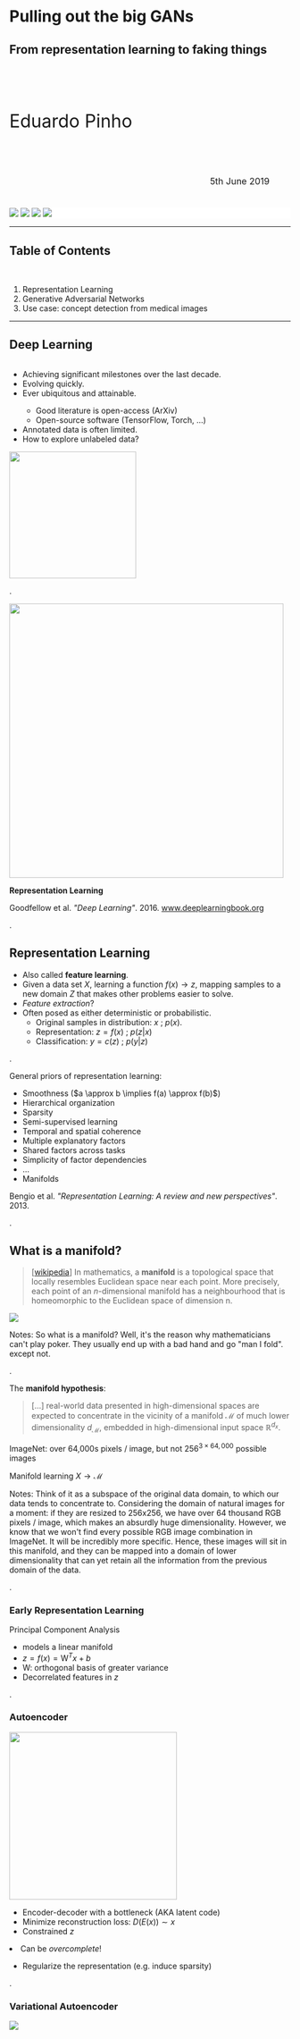 # Pulling out the big GANs

## From representation learning to faking things

<div style="font-size: 24pt; text-align: left; margin-top: 96px; margin-bottom: 24px;">Eduardo Pinho</div>
<br>
<!-- <div style="font-size: 20pt; text-align: left;">DSPT</div> -->

<div style="font-size: 12pt; text-align: right; margin: 1cm;">5th June 2019</div>
<div class="foot" style="margin-left: 0pt; margin-right: 0pt; margin-bottom: 0pt; background-color: white;">
    <img class="foot" src="img/ua.png"/>
    <img class="foot" src="img/ieeta.png"/>
    <img class="foot" src="img/logobio.png"/>
    <img class="foot" src="https://www.datascienceportugal.com/wp-content/uploads/2018/08/LogoDSPT_Grey-300x225.png"/>
</div>

---

## Table of Contents

<br/>

1. Representation Learning
2. Generative Adversarial Networks
3. Use case: concept detection from medical images

---

## Deep Learning

<div class="container">
<div class="column column-one">
<ul>
  <li>Achieving significant milestones over the last decade.</li>
  <li>Evolving quickly.</li>
  <li>Ever ubiquitous and attainable.</li>
  <ul>
    <li>Good literature is open-access (ArXiv)</li>
    <li>Open-source software (TensorFlow, Torch, ...)</li>
  </ul>
  <li class="fragment" data-fragment-index="0">Annotated data is often limited.</li>
  <li class="fragment" data-fragment-index="0">How to explore unlabeled data?</li>
<ul>
</div>
<div class="column column-two">
<img style="width: 6cm" src="img/xkcd-tasks.png " />
</div>
</div>

.

<img style="height: 13cm" src="img/ai-venn.png" />

<span class="fragment" data-fragment-index="1"><b>Representation Learning</b></span>

<span class="cite">Goodfellow et al. <em>"Deep Learning"</em>. 2016. <a href="https://www.deeplearningbook.org">www.deeplearningbook.org</a></span>

.

## Representation Learning

 - Also called **feature learning**.
 - Given a data set $X$, learning a function $f(x) \rightarrow z$, mapping samples to a new domain $Z$ that makes other problems easier to solve.
 - <!-- .element: class="fragment" data-fragment-index="0" --> <em>Feature extraction</em>?
 - Often posed as either deterministic or probabilistic. <!-- .element: class="fragment" data-fragment-index="1" -->
    - Original samples in distribution: $x$ ; $p(x)$.
    - Representation: $z = f(x)$ ; $p(z | x)$
    - Classification: $y = c(z)$ ; $p(y | z)$

.

General priors of representation learning:

<ul>
<li>Smoothness ($a \approx b \implies f(a) \approx f(b)$)</li>
<li>Hierarchical organization</li>
<li>Sparsity</li>
<li>Semi-supervised learning</i>
<li>Temporal and spatial coherence</li>
<li>Multiple explanatory factors</li>
<li>Shared factors across tasks</li>
<li>Simplicity of factor dependencies</li>
<li>...</li>
<li>Manifolds</li>
</ul>
</div>

<span class="cite">Bengio et al. <em>"Representation Learning: A review and new perspectives"</em>. 2013.</span>

.

## What is a manifold?

> [[wikipedia](https://en.wikipedia.org/wiki/Manifold)] In mathematics, a **manifold** is a topological space that locally resembles Euclidean space near each point. More precisely, each point of an _n_-dimensional manifold has a neighbourhood that is homeomorphic to the Euclidean space of dimension n.
<!-- .element: style="font-size: 12pt" -->

![](img/spiked-math-poker.png) <!-- .element: class="fragment" data-fragment-index="0" -->

Notes: So what is a manifold? Well, it's the reason why mathematicians can't play poker. They usually end up with a bad hand and go "man I fold". except not.

.

The **manifold hypothesis**:

> [...] real-world data presented in high-dimensional spaces are expected to concentrate in the vicinity of a manifold $\mathcal{M}$ of much lower dimensionality $d_{\mathcal{M}}$, embedded in high-dimensional input space $\mathbb{R}^{d_x}$.

<span class="fragment" data-fragment-index="0">ImageNet: over 64,000s pixels / image, but not $256^{3 \times 64,000}$ possible images</span>

<span class="fragment" data-fragment-index="1">Manifold learning $X \rightarrow \mathcal{M}$</span>

Notes: Think of it as a subspace of the original data domain, to which our data tends to concentrate to. Considering the domain of natural images for a moment: if they are resized to 256x256, we have over 64 thousand RGB pixels / image, which makes an absurdly huge dimensionality. However, we know that we won't find every possible RGB image combination in ImageNet. It will be incredibly more specific. Hence, these images will sit in this manifold, and they can be mapped into a domain of lower dimensionality that can yet retain all the information from the previous domain of the data.

.

### Early Representation Learning

Principal Component Analysis

- models a linear manifold
- $z = f(x) = \mathrm{W}^Tx + b$
- $\mathrm{W}$: orthogonal basis of greater variance
- Decorrelated features in $z$

.

### Autoencoder

<img width="300px" src="img/autoencoder.svg" />

- Encoder-decoder with a bottleneck (AKA latent code)
- Minimize reconstruction loss: $D(E(x)) \sim x$
- Constrained $z$
<li class="fragment" data-fragment-index="0"> Can be <em>overcomplete</em>!</li>
  <ul class="fragment" data-fragment-index="0">
  <li>Regularize the representation (e.g. induce sparsity)</li>
  </ul>

.

### Variational Autoencoder

<div style="height: 10cm">
<img src="img/vae.svg" />
</div>

<ul style="font-size: 20pt">
<li>Autoencoder with Kulback-Leibler divergence for variational inference</li>
<li>Generative model: can sample images from the latent space</li>
</ul>

<span class="cite">Kingma et al. <em>"Auto-Encoding Variational Bayes"</em>. 2014</span>

.

#### VAE Sampling

<img src="img/vae_noise_sampling.png" />

.

### Honorable mentions:

- k-means clustering
   - plus other clustering algorithms
- Sparse Coding
- Boltzmann Machines
   - and Restricted Boltzmann Machines (RBMs)


---

# Generative Adversarial Networks

.

A min-max game between a **Generator** and a **Discriminator**

<!-- Definition here -->

- $G$: given a prior $z$, create samples $q(x|z)$ close to $p(x)$
- $D$: distinguish real samples $p(x)$ from generated samples $q(x)$

$$\min_{G} \max_{D} V(D, G) = \mathbb{E}_{x \sim p(x)} \big(\log (D(x))\big)$$

$$ + \mathbb{E}_{z \sim p(z)} \big(\log (1 - D(G(z))\big)$$

In practice, a non-saturating adaptation is used.

.

<img src="img/gan_samples.png" />

.

<img src="img/gan_lolcat.jpg" />


.

### Latent Space Arithmetic

<img src="img/gan_vector_arithmetic.png" />

<span class="cite">Radford et al. <em>"Unsupervised Representation Learning with Deep Convolutional Generative Adversarial Networks"</em>. 2016</span>

.

### Domain Transfer: Cycle GAN

<!-- TODO -->

.

<img src="horse2zebra.gif" />

.

#### Super-resolution

<img src="img/srgan.png" />

<span class="cite">Ledig et al. <em>"Photo-Realistic Single Image Super-Resolution Using a Generative Adversarial Network"</em>. 2017</span>

.


## Big GAN

Large GAN for natural images.

<!-- TODO add samples -->

- Original source of dogball <!-- .element: class="fragment" data-fragment-index="0" -->

<!-- TODO add dogball -->

<span class="cite">Brock et al. <em>"Large Scale GAN Training for High Fidelity Natural Image Synthesis"</em>. 2018</span>

.

## Self Attention GAN (SAGAN)

<img src="img/sagan_samples.png" />

- Integrate self attention modules
- Faithful replication of local content from global context

<span class="cite">Zhang et al.<em>"Self attention Generative Adversarial Networks"</em>. 2018</span>

.

## Progressive GAN

- Progressively grow the generator and discriminator.
   - 4x4, 8x8, ..., **1024x1024**

<!-- TODO proggan actor -->

<!-- TODO insert GIF -->

<span  class="cite">Karras et al. <em>"Progressive Growing of GANs for Improved Quality, Stability, and Variation"</em>. 2018</span>

.

## StyleGAN

- NVIDIA's next step
- Unsupervised learning of style (coarse + fine)

<!-- TODO insert image or something of the like -->

<span class="cite">Karras et al. "A Style-Based Generator Architecture for Generative Adversarial Networks". 2018</span>

.

### [www.ThisPersonDoesNotExist.com](https://www.thispersondoesnotexist.com)

<iframe width="960" height="600" src="https://www.thispersondoesnotexist.com"></iframe>

.

### Shortcomings

Easy to shoot your foot with:

- Hard to train - balancing discriminator and generator
- Mode collapse

.

### Attempts of improving the training process

- Feature Matching; Minibatch Discrimination; Batch Renormalization
   - Salimans et al. 2016
- Wasserstein GAN (Arjovsky et al. 2017)
- Gradient Penalization (Gulrajani et al. 2017)
- Adding noise to inputs 
- Spectral Normalization (Miyamoto et al. 2018)
- Relativistic GAN loss (Jolicoeur-Martineau. 2018)

.

Relativistic GAN

<img src="https://ajolicoeur.files.wordpress.com/2018/06/screenshot-from-2018-06-30-11-04-05.png?w=656" />

---

## Use case: concept detection from medical images

.

- Medical imaging data sets, very few to no annotations.
   - Expertise is usually required

.

ImageCLEF Caption 2017 + 2018 + 2019

<img style="height: 6.5cm" src="img/imageclef2017-examples.png" />

- Pubmed Central (PMC): images from biomedical literature.
- Annotations: lists of CUI identifiers extracted from captions.

<div class="container">
<div class="column column-one">
<h3>2017</h3>
<ul>
<li>Challenge's pilot year</li>
<li>Training: 164,614 images</li>
<li>Validation: 10,000 images</li>
<li>Testing: 10,000 images</li>
<ul>
</div>
<div class="column column-two">
<h3>2018</h3>
<ul>
<li>No subfigures, pre-filtering</li>
<li>Training: 223,859 images</li>
<li>Testing: 9,938 images</li>
<li>Over 100 thousand unique concepts</li>
<ul>
</div>
</div>

.

### Method Outline

<img style="height: 95%" src="img/feature-learning-pipeline-generic.svg" />

<!--
.

#### Bags of Visual Words

<div style="height: 8cm">
<img src="img/visual_bows_orb.svg" />
</div>

<ul style="font-size: 20pt">
<li>Extract visual keypoints:</li>
<ul>
<li>Scale Invariant Feature Transform (SIFT) - Lowe et al. 2004</li>
<li>Oriented FAST and Rotated BRIEF (ORB) - Rublee et al. 2011</li>
</ul>
<li>Construct visual vocabulary (k-means clustering)</li>
<li>Quantify keypoints into "bags"</li>
</ul>

-->

.

#### Sparse Denoising autoencoder

<div style="height: 10cm">
<img src="img/sdae.svg" />
</div>

<ul style="font-size: 20pt">
<li>autoencoder with sparsity-inducing regularization</li>
<ul>
<li>Vincent et al. 2010</li>
</ul>
<li>Added Gaussian noise $\tilde{x}$</li>
<li>Features extracted from the bottleneck vector</li>
</ul>

.


#### Bidirectional Generative Adversarial Network

<div><img src="img/bigan.svg" /></div>

<ul style="font-size: 20pt">
<li>Generative adversarial network (GAN) with an encoder</li>
<ul><li>Donahue et al. 2016</li></ul>
</ul>
<div style="font-size: 20pt">
$$V(G, E, D) = \min_{G, E} \max_{D} \mathbb{E}_{\mathrm{x} \sim p_{\mathrm{x}}} [\log{D(\mathrm{x}, E(\mathrm{x}))}] + \mathbb{E}_{\mathrm{z} \sim p_\mathrm{z}} [\log{(1 - D(G(\mathrm{z}), \mathrm{z}))}]$$
</div>
<ul style="font-size: 20pt">
<li>Features extracted with $E(x)$</li>
</ul>

.

#### Adversarial autoencoder

<div><img src="img/2018aae.svg" /></div>

<ul style="font-size: 20pt">
<li>autoencoder with adversarial loss for regularization</li>
<ul><li>Makhzani et al. 2015</li></ul>
<li>$D$ forces $E$ to approximate a prior distribution $\mathcal{N}(0, I)$</li>
<li>Features extracted from the bottleneck vector</li>
</ul>

.

#### Flipped-Adversarial autoencoder

<div><img src="img/faae_2lvl.svg" /></div>

<ul style="font-size: 20pt">
<li>A GAN with a latent regressor $E$</li>
<ul><li>Zhang et al. 2018</li></ul>
<li>2-level for stability</li>
<li>Baseline, poor performance is expected</li>
<li>Features extracted with $E(x)$</li>
</ul>

.

### Multi-label Classification

#### Logistic Regression

- Attempt to classify the $n$ most frequent concepts.
   - _750_ in ImageCLEF 2017, _500_ in ImageCLEF 2018
- Loose threshold fine tuning to optimize F1 score.

<img src="img/feature-learning-pipeline-logistic-regression.svg" />

.

### Multi-label Classification

#### k-Nearest Neighbors

- Index training set
- Similarity search over the given features (CBIR)
- Combine the concepts of the first $k$ search hits

<img src="img/feature-learning-pipeline-search.svg" />

.

### Results - ImageCLEF 2018

Official participation

|Rank | Run file name                                    | Kind  | Classifier   | **Test $F_1$** |
|-----|--------------------------------------------------|-------|--------------|----------------|
|**1**| <small>aae-500-o0-2018-04-30\_1217</small>       |  AAE  | linear(500)  | **0.1102**     |
|  2  | <small>aae-2500-merge-2018-04-30\_1812</small>   |  AAE  | linear(2500) | 0.1082         |
|  3  | <small>lin-orb-500-o0-2018-04-30\_1142</small>   |  ORB  | linear(500)  | 0.0978         |
|  9  | <small>faae-500-o0-2018-04-27\_1744</small>      | F-AAE | linear(500)  | 0.0825         |
| 11  | <small>knn-ip-aae-train-2018-04-27\_1259</small> |  AAE  | k-NN(cosine) | 0.0570         |
| 12  | <small>knn-aae-all-2018-04-26\_1233</small>      |  AAE  | k-NN($L^2$)  | 0.0559         |
| 19  | <small>knn-orb-all-2018-04-24\_1620</small>      |  ORB  | k-NN($L^2$)  | 0.0314         |
| 21  | <small>knn-ip-faae-all-2018-04-27\_1512</small>  | F-AAE | k-NN(cosine) | 0.0280         |
| 22  | <small>knn-faae-all-2018-04-26\_0933</small>     | F-AAE | k-NN($L^2$)  | 0.0272         |

.

#### Final Remarks

- Unsupervised learning methods are very promising.
- Representations can be applied in CBIR.

<br/><br/>

- Generative adversarial networks are still a hot topic. <!-- .element: class="fragment" data-fragment-index="0" -->
- Many other feature learning methods. <!-- .element: class="fragment" data-fragment-index="0" -->
- Explore non-visual information in representation learning. <!-- .element: class="fragment" data-fragment-index="0" -->

Open-source: [github.com/bioinformatics-ua/imageclef-toolkit](https://github.com/bioinformatics-ua/imageclef-toolkit)

---

# Conclusion

<img src="img/silhouette-kungfu.png" />

Systems today are very likely to shift to these paradigms. <!-- .element: class="arrow-bullet fragment" data-fragment-index="0" -->

- Content-based queries → meaningful results <!-- .element: class="arrow-bullet fragment" data-fragment-index="0" -->
- Enhanced computer systems → assist medical staff <!-- .element: class="arrow-bullet fragment" data-fragment-index="0" -->

---

### Thank you!


<div style="font-size">
</div>
<div style="font-size: 12pt; text-align: right; margin: 1cm;">5th June 2019</div>
<div class="foot" style="margin-left: 0pt; margin-right: 0pt; margin-bottom: 0pt; background-color: white;">
   <a>GitHub: Enet4</a>
   <a href="https://www.twitter.com/E_net4>Twitter: @E_net4</a>
    <img class="foot" src="https://www.datascienceportugal.com/wp-content/uploads/2018/08/LogoDSPT_Grey-300x225.png"/>
</div>

Note: This concludes my presentation.